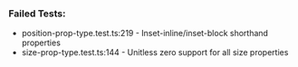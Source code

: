 
### Failed Tests:
- position-prop-type.test.ts:219 - Inset-inline/inset-block shorthand properties
- size-prop-type.test.ts:144 - Unitless zero support for all size properties
